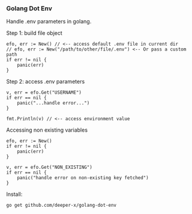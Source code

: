 ### Golang Dot Env

Handle .env parameters in golang.

Step 1: build file object
```golang
efo, err := New() // <-- access default .env file in current dir
// efo, err := New("/path/to/other/file/.env") <-- Or pass a custom path
if err != nil {
	panic(err)
}
```

Step 2: access .env parameters
```golang
v, err = efo.Get("USERNAME")
if err == nil {
	panic("...handle error...")
}

fmt.Println(v) // <-- access environment value
```

Accessing non existing variables
```golang
efo, err := New()
if err != nil {
    panic(err)
}

v, err = efo.Get("NON_EXISTING")
if err == nil {
    panic("handle error on non-existing key fetched")
}
```

Install:
```sh
go get github.com/deeper-x/golang-dot-env
```
